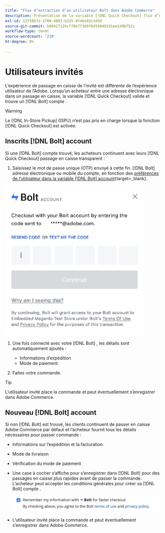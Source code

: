```yaml
---
title: "Flux d’extraction d’un utilisateur Bolt dans Adobe Commerce"
description: Présentation de la variable [!DNL Quick Checkout] flux d’un utilisateur Bolt dans Adobe Commerce.
exl-id: 12f58b7e-1f86-4891-b225-9f4be82c2d5d
source-git-commit: b89427124cf76e7f36076454949191ee1d88f52c
workflow-type: tm+mt
source-wordcount: '210'
ht-degree: 0%

---
```


# Utilisateurs invités

L’expérience de passage en caisse de l’invité est différente de l’expérience utilisateur de l’Adobe. Lorsqu’un acheteur entre une adresse électronique dans un passage en caisse, la variable [!DNL Quick Checkout] valide et trouve un [!DNL Bolt] compte .

>[!WARNING]
>
> Le [!DNL In-Store Pickup] (ISPU) n’est pas pris en charge lorsque la fonction [!DNL Quick Checkout] est activée.

## Inscrits [!DNL Bolt] account

Si une [!DNL Bolt] compte trouvé, les acheteurs continuent avec leurs [!DNL Quick Checkout] passage en caisse transparent :

1. Saisissez le mot de passe unique (OTP) envoyé à cette fin. [!DNL Bolt] adresse électronique ou mobile du compte, en fonction des [préférences de l’utilisateur dans la variable [!DNL Bolt] account](https://help.bolt.com/shoppers/account/account-settings/#how-to-set-preferred-login-method){target=_blank}.

![Fenêtre contextuelle OTP](assets/pop-up.png)

1. Une fois connecté avec votre [!DNL Bolt] , les détails sont automatiquement ajoutés :

   - Informations d’expédition
   - Mode de paiement

1. Faites votre commande.

>[!TIP]
>
> L’utilisateur invité place la commande et peut éventuellement s’enregistrer dans Adobe Commerce.

## Nouveau [!DNL Bolt] account

Si non [!DNL Bolt] est trouvé, les clients continuent de passer en caisse Adobe Commerce par défaut et l’acheteur fournit tous les détails nécessaires pour passer commande :

- Informations sur l’expédition et la facturation
- Mode de livraison
- Vérification du mode de paiement
- Une case à cocher s’affiche pour s’enregistrer dans [!DNL Bolt] pour des passages en caisse plus rapides avant de passer la commande. L’acheteur peut accepter les conditions générales pour créer sa [!DNL Bolt] compte .

   ![Mémoriser [!DNL Bolt]](assets/checkbox-remember-bolt.png)

- L’utilisateur invité place la commande et peut éventuellement s’enregistrer dans Adobe Commerce.
